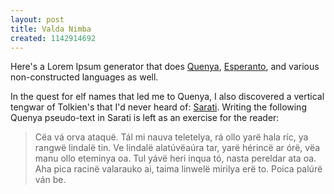 ```yaml
---
layout: post
title: Valda Nimba
created: 1142914692
---
```

Here's a Lorem Ipsum generator that does [Quenya](http://www.lorem-ipsum.info/_quenya), [Esperanto](http://www.lorem-ipsum.info/_esperanto), and various non-constructed languages as well.

In the quest for elf names that led me to Quenya, I also discovered a vertical tengwar of Tolkien's that I'd never heard of:  [Sarati](http://www.omniglot.com/writing/sarati.htm).  Writing the following Quenya pseudo-text in Sarati is left as an exercise for the reader:

>  Cëa vá orva ataquë. Tál mi nauva teletelya, rá ollo yarë hala ríc, ya rangwë lindalë tin. Ve lindalë alatúvëaúra tar, yarë hérincë ar órë, vëa manu ollo eteminya oa. Tul yávë heri inqua tó, nasta pereldar ata oa. Aha pica racinë valarauko ai, taima linwelë mirilya erë to. Poica palúrë ván be.

